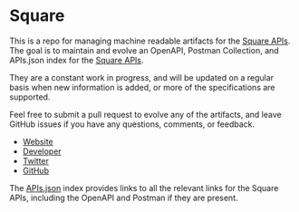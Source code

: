 # SquareThis is a repo for managing machine readable artifacts for the [Square APIs](https://squareup.com). The goal is to maintain and evolve an OpenAPI, Postman Collection, and APIs.json index for the [Square APIs](https://squareup.com).They are a constant work in progress, and will be updated on a regular basis when new information is added, or more of the specifications are supported.Feel free to submit a pull request to evolve any of the artifacts, and leave GitHub issues if you have any questions, comments, or feedback.- [Website](https://squareup.com)- [Developer](https://squareup.com)- [Twitter](https://twitter.com/Square)- [GitHub](https://github.com/square)The [APIs.json](https://github.com/api-evangelist/square/blob/master/apis.json) index provides links to all the relevant links for the Square APIs, including the OpenAPI and Postman if they are present.
